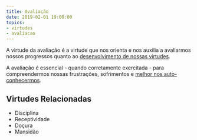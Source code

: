 ```yaml
---
title: Avaliação
date: 2019-02-01 19:00:00
topics: 
- virtudes
- avaliacao
---
```


A virtude da avaliação é a virtude que nos orienta e nos auxilia a avaliarmos
nossos progressos quanto ao [desenvolvimento de nossas virtudes](../).

A avaliação é essencial - quando corretamente exercitada - para compreendermos
nossas frustrações, sofrimentos e [melhor nos
auto-conhecermos](/sobre/auto-conhecimento).

## Virtudes Relacionadas
* Disciplina
* Receptividade
* Doçura
* Mansidão
